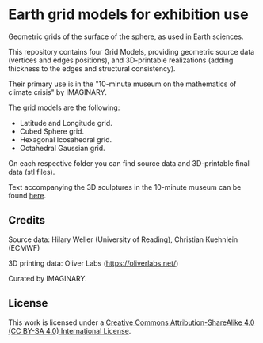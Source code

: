# Earth grid models for exhibition use

Geometric grids of the surface of the sphere, as used in Earth sciences.

This repository contains four Grid Models, providing geometric source data (vertices and edges positions), and 3D-printable realizations (adding thickness to the edges and structural consistency).

Their primary use is in the "10-minute museum on the mathematics of climate crisis" by IMAGINARY.

The grid models are the following:
* Latitude and Longitude grid.
* Cubed Sphere grid.
* Hexagonal Icosahedral grid.
* Octahedral Gaussian grid.

On each respective folder you can find source data and 3D-printable final data (stl files).

Text accompanying the 3D sculptures in the 10-minute museum can be found [here](Grid-model-texts.md).

## Credits

Source data: Hilary Weller (University of Reading), Christian Kuehnlein (ECMWF)

3D printing data: Oliver Labs (https://oliverlabs.net/)

Curated by IMAGINARY.

## License
This work is licensed under a [Creative Commons Attribution-ShareAlike 4.0 (CC BY-SA 4.0) International License](https://creativecommons.org/licenses/by-sa/4.0/).
